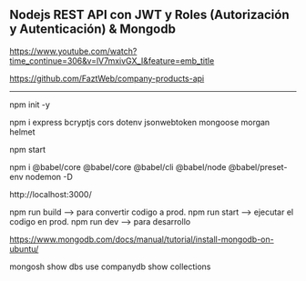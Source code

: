 Nodejs REST API con JWT y Roles (Autorización y Autenticación) & Mongodb
--------------------------------------------------------------------------

https://www.youtube.com/watch?time_continue=306&v=lV7mxivGX_I&feature=emb_title

https://github.com/FaztWeb/company-products-api

-----------------------------------------------

npm init -y

npm i express bcryptjs cors dotenv jsonwebtoken mongoose morgan helmet

npm start

npm i @babel/core @babel/core @babel/cli @babel/node @babel/preset-env nodemon -D 


http://localhost:3000/


npm run build --> para convertir codigo a prod.
npm run start --> ejecutar el codigo en prod.
npm run dev --> para desarrollo


https://www.mongodb.com/docs/manual/tutorial/install-mongodb-on-ubuntu/

mongosh
show dbs
use companydb
show collections






